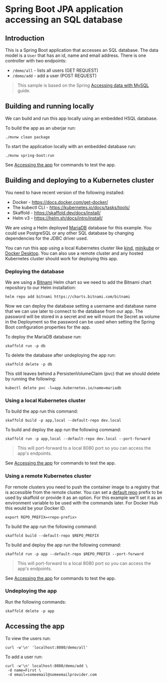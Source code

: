 # Spring Boot JPA application accessing an SQL database

## Introduction

This is a Spring Boot application that accesses an SQL database.  The data model is a `User` that has an id, name and email address.  There is one controller with two endpoints:

* `/demo/all` - lists all users  (GET REQUEST)
* `/demo/add` - add a user (POST REQUEST)

> This sample is based on the Spring [Accessing data with MySQL](https://spring.io/guides/gs/accessing-data-mysql/) guide.

## Building and running locally

We can build and run this app locally using an embedded HSQL database.

To build the app as an uberjar run:

```
./mvnw clean package 
```

To start the application locally with an embedded database run:

```
./mvnw spring-boot:run
```

See [Accessing the app](#accessing-the-app) for commands to test the app.

## Building and deploying to a Kubernetes cluster

You need to have recent version of the following installed:

- Docker - https://docs.docker.com/get-docker/
- The kubectl CLI - https://kubernetes.io/docs/tasks/tools/
- Skaffold - https://skaffold.dev/docs/install/
- Helm v3 - https://helm.sh/docs/intro/install/

We are using a Helm deployed [MariaDB](https://mariadb.com/) database for this example. You could use PostgreSQL or any other SQL database by changing dependencies for the JDBC driver used. 

You can run this app using a local Kubernetes cluster like [kind](https://kind.sigs.k8s.io/), [minikube](https://minikube.sigs.k8s.io/docs/start/) or [Docker Desktop](https://www.docker.com/products/docker-desktop). You can also use a remote cluster and any hosted Kubernetes cluster should work for deploying this app.

### Deploying the database

We are using a [Bitnami](https://bitnami.com/) Helm chart so we need to add the Bitnami chart repository to our Helm installation:

```
helm repo add bitnami https://charts.bitnami.com/bitnami
```

Now we can deploy the database setting a username and database name that we can use later to connect to the database from our app. The password will be stored in a secret and we will mount the Secret as volume in the Deployment so the password can be used when setting the Spring Boot configuration properties for the app.

To deploy the MariaDB database run:

```
skaffold run -p db
```

To delete the database after undeploying the app run:

```
skaffold delete -p db
```

This still leaves behind a PersistenVolumeClaim (pvc) that we should delete by running the following:

```
kubectl delete pvc -l=app.kubernetes.io/name=mariadb
```

### Using a local Kubernetes cluster

To build the app run this command:

```
skaffold build -p app,local --default-repo dev.local
```

To build and deploy the app run the following command:

```
skaffold run -p app,local --default-repo dev.local --port-forward
```

> This will port-forward to a local 8080 port so you can access the app's endpoints.

See [Accessing the app](#accessing-the-app) for commands to test the app.

### Using a remote Kubernetes cluster

For remote clusters you need to push the container image to a registry that is accessible from the remote cluster. You can set a [default repo](https://skaffold.dev/docs/environment/image-registries/) prefix to be used by skaffold or provide it as an option. For this example we'll set it as an environment variable to be used with the commands later. For Docker Hub this would be your Docker ID. 

```
export REPO_PREFIX=<repo-prefix>
```

To build the app run the following command:

```
skaffold build --default-repo $REPO_PREFIX
```

To build and deploy the app run the following command:

```
skaffold run -p app --default-repo $REPO_PREFIX --port-forward
```

> This will port-forward to a local 8080 port so you can access the app's endpoints.

See [Accessing the app](#accessing-the-app) for commands to test the app.

### Undeploying the app

Run the following commands:

```
skaffold delete -p app
```

## Accessing the app

To view the users run:

```
curl -w'\n' 'localhost:8080/demo/all'
```

To add a user run:

```
curl -w'\n' localhost:8080/demo/add \
 -d name=First \
 -d email=someemail@someemailprovider.com
```
